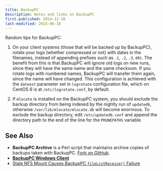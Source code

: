 ```yaml
---
title: BackupPC
Description: Notes and links on BackupPC
first-published: 2014-12-18
last-modified: 2015-06-18
---
```


Random tips for BackupPC:

1.  On your client systems (those that will be backed up by BackupPC), rotate 
    your logs (whether compressed or not) with dates in the filenames, instead 
    of appending prefixes such as `.1`, `.2`, `.3`, etc. The benefit from this 
    is that BackupPC will ignore old logs on new runs, since they will have the 
    same name and the same checksum. If you rotate logs with numbered names, 
    BackupPC will transfer them again, since the name will have changed. This 
    configuration is achieved with the `dateext` parameter set in `logrotate` 
    configuration file, which on CentOS 6 is at `/etc/logrotate.conf`, by 
    default.

2.  If `mlocate` is installed on the BackupPC system, you should exclude the 
    backup directory from being indexed by the nightly run of `updatedb`, 
    otherwise `/var/lib/mlocate/mlocate.db` will become enormous. To exclude 
    the backup directory, edit `/etc/updatedb.conf` and append the directory 
    path to the end of the line for the `PRUNEPATHS` variable.

See Also
--------

*   **BackupPC Archive** is a Perl script that maintains archive copies of 
    backups taken with BackupPC. [Fork on GitHub][1].
*   [**BackupPC Windows Client**][2]
*   [Stale NFS Mount Causes BackupPC `fileListReceive()` Failure][3]

<!-- Links -->
[1]: https://github.com/marios-zindilis/backuppc-archive/ "BackupPC Archive"
[2]: http://www.michaelstowe.com/backuppc/ "BackupPC Windows Client"
[3]: /blog/2015/06/18/stale-nfs-causes-backuppc-filelistreceive-failure.html "Stale NFS Mount Causes BackupPC fileListReceive() Failure"
